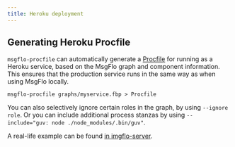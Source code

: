```yaml
---
title: Heroku deployment
---
```

## Generating Heroku Procfile

`msgflo-procfile` can automatically generate a [Procfile](https://devcenter.heroku.com/articles/procfile)
for running as a Heroku service, based on the MsgFlo graph and component information.
This ensures that the production service runs in the same way as when using MsgFlo locally.

    msgflo-procfile graphs/myservice.fbp > Procfile

You can also selectively ignore certain roles in the graph, by using `--ignore role`.
Or you can include additional process stanzas by using `--include="guv: node ./node_modules/.bin/guv"`.

A real-life example can be found [in imgflo-server](https://github.com/imgflo/imgflo-server/blob/master/Makefile#L67).

